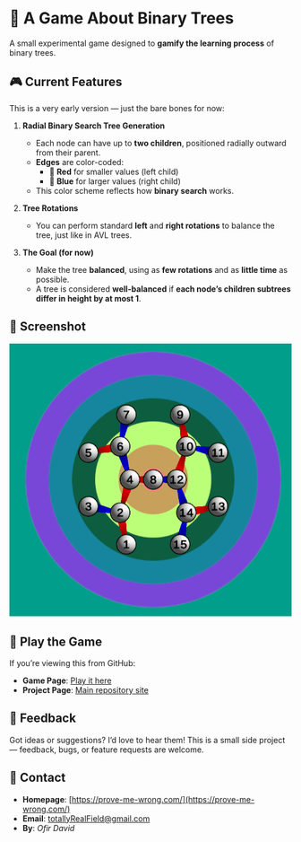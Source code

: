 # 🌳 A Game About Binary Trees

A small experimental game designed to **gamify the learning process** of binary trees.

## 🎮 Current Features

This is a very early version — just the bare bones for now:

1. **Radial Binary Search Tree Generation**
   - Each node can have up to **two children**, positioned radially outward from their parent.
   - **Edges** are color-coded:
     - 🔴 **Red** for smaller values (left child)
     - 🔵 **Blue** for larger values (right child)
   - This color scheme reflects how **binary search** works.

2. **Tree Rotations**
   - You can perform standard **left** and **right rotations** to balance the tree, just like in AVL trees.

3. **The Goal (for now)**
   - Make the tree **balanced**, using as **few rotations** and as **little time** as possible.
   - A tree is considered **well-balanced** if **each node’s children subtrees differ in height by at most 1**.

## 📸 Screenshot

![balanced tree](Documentation\balanced_tree_15.png)

## 🔗 Play the Game

If you’re viewing this from GitHub:

- **Game Page**: [Play it here](https://totallyreal.github.io/Binary-Trees/webgl/)
- **Project Page**: [Main repository site](https://totallyreal.github.io/Binary-Trees/)

## 💬 Feedback

Got ideas or suggestions? I’d love to hear them! This is a small side project — feedback, bugs, or feature requests are welcome.

## 📇 Contact

- **Homepage**: [https://prove-me-wrong.com/](https://prove-me-wrong.com/)
- **Email**: [totallyRealField@gmail.com](mailto:totallyRealField@gmail.com)
- **By**: *Ofir David*

